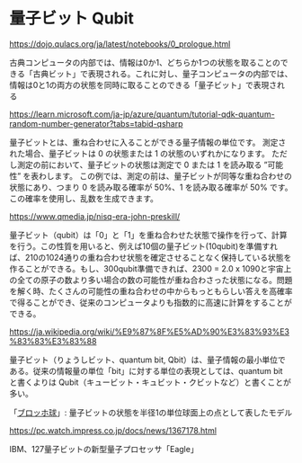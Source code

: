 # 量子ビット Qubit

https://dojo.qulacs.org/ja/latest/notebooks/0_prologue.html

古典コンピュータの内部では、情報は0か1、どちらか1つの状態を取ることのできる「古典ビット」で表現される。これに対し、量子コンピュータの内部では、情報は0と1の両方の状態を同時に取ることのできる「量子ビット」で表現される

https://learn.microsoft.com/ja-jp/azure/quantum/tutorial-qdk-quantum-random-number-generator?tabs=tabid-qsharp

量子ビットとは、重ね合わせに入ることができる量子情報の単位です。 測定された場合、量子ビットは 0 の状態または 1 の状態のいずれかになります。 ただし測定の前において、量子ビットの状態は測定で 0 または 1 を読み取る ”可能性” を表わします。 この例では、測定の前は、量子ビットが同等な重ね合わせの状態にあり、つまり 0 を読み取る確率が 50%、1 を読み取る確率が 50% です。 この確率を使用し、乱数を生成できます。

https://www.qmedia.jp/nisq-era-john-preskill/

量子ビット（qubit）は「0」と「1」を重ね合わせた状態で操作を行って、計算を行う。この性質を用いると、例えば10個の量子ビット(10qubit)を準備すれば、210の1024通りの重ね合わせ状態を確定させることなく保持している状態を作ることができる。もし、300qubit準備できれば、2300 = 2.0 x 1090と宇宙上の全ての原子の数より多い場合の数の可能性が重ね合わさった状態になる。問題を解く時、たくさんの可能性の重ね合わせの中からもっともらしい答えを高確率で得ることができ、従来のコンピュータよりも指数的に高速に計算をすることができる。

https://ja.wikipedia.org/wiki/%E9%87%8F%E5%AD%90%E3%83%93%E3%83%83%E3%83%88

量子ビット（りょうしビット、quantum bit, Qbit）は、量子情報の最小単位である。従来の情報量の単位「bit」に対する単位の表現としては、quantum bit と書くよりは Qubit（キュービット・キュビット・クビットなど）と書くことが多い。

「[ブロッホ球](https://ja.wikipedia.org/wiki/%E3%83%96%E3%83%AD%E3%83%83%E3%83%9B%E7%90%83)」: 量子ビットの状態を半径1の単位球面上の点として表したモデル

https://pc.watch.impress.co.jp/docs/news/1367178.html

IBM、127量子ビットの新型量子プロセッサ「Eagle」
